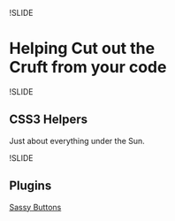 !SLIDE 

Helping Cut out the <br/>Cruft from your code
=============================================

!SLIDE 

CSS3 Helpers
------------

Just about everything under the Sun.

!SLIDE 

Plugins
-------

[Sassy Buttons](http://jaredhardy.com/sassy-buttons/ "Sassy Buttons, Awesome CSS3 Buttons With Compass and Sass - Jared Hardy")

